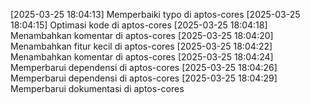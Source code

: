 [2025-03-25 18:04:13] Memperbaiki typo di aptos-cores
[2025-03-25 18:04:15] Optimasi kode di aptos-cores
[2025-03-25 18:04:18] Menambahkan komentar di aptos-cores
[2025-03-25 18:04:20] Menambahkan fitur kecil di aptos-cores
[2025-03-25 18:04:22] Menambahkan komentar di aptos-cores
[2025-03-25 18:04:24] Memperbarui dependensi di aptos-cores
[2025-03-25 18:04:26] Memperbarui dependensi di aptos-cores
[2025-03-25 18:04:29] Memperbarui dokumentasi di aptos-cores
